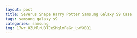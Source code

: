 ```yaml
---
layout: post
title: Severus Snape Harry Potter Samsung Galaxy S9 Case
tags: samsung galaxy s9
categories: samsung
img: 17wr_0ZUMlrUBTJeSMqlmFaGr_LwYXBQ1
---
```


